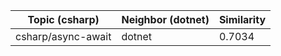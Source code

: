 | Topic (csharp) | Neighbor (dotnet) | Similarity |
|-------------|-------------------|------------|
| csharp/async-await | dotnet | 0.7034 |

